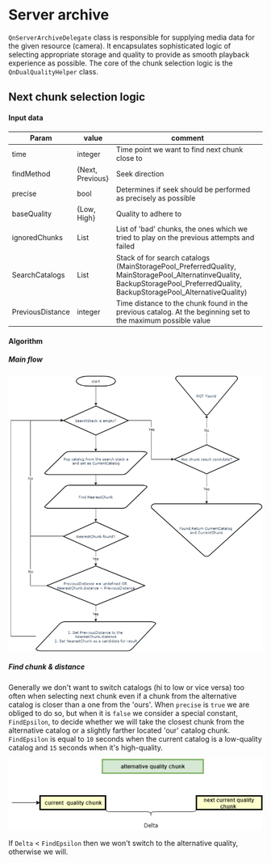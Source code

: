 # Server archive
`QnServerArchiveDelegate` class is responsible for supplying media data for the given resource
(camera). It encapsulates sophisticated logic of selecting appropriate storage and quality to
provide as smooth playback experience as possible.
The core of the chunk selection logic is the `QnDualQualityHelper` class.

## Next chunk selection logic
#### Input data
|Param|value|comment|
|-----|-----|-------|
|time|integer|Time point we want to find next chunk close to|
|findMethod|\{Next, Previous\}|Seek direction|
|precise|bool|Determines if seek should be performed as precisely as possible|
|baseQuality|\{Low, High\}|Quality to adhere to|
|ignoredChunks|List<Chunk>|List of 'bad' chunks, the ones which we tried to play on the previous attempts and failed|
|SearchCatalogs|List<ChunkCatalog>|Stack of for search catalogs (MainStoragePool_PreferredQuality, MainStoragePool_AlternatinveQuality, BackupStoragePool_PreferredQuality, BackupStoragePool_AlternativeQuality)|
|PreviousDistance|integer|Time distance to the chunk found in the previous catalog. At the beginning set to the maximum possible value|

#### Algorithm
##### Main flow
<img src="doc/find_next_chunk_flow.png"></img>

##### Find chunk & distance
Generally we don't want to switch catalogs (hi to low or vice versa) too often when selecting next
chunk even if a chunk from the alternative catalog is closer than a one from the 'ours'. When
`precise` is `true` we are obliged to do so, but when it is `false` we consider a special constant,
`FindEpsilon`, to decide whether we will take the closest chunk from the alternative catalog or a
slightly farther located 'our' catalog chunk.
`FindEpsilon` is equal to `10` seconds when the current catalog is a low-quality catalog and `15`
seconds when it's high-quality.

<img src="doc/next_chunk_delta.png"></img>

If `Delta` < `FindEpsilon` then we won't switch to the alternative quality, otherwise we will.
